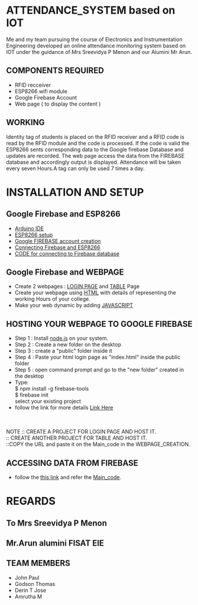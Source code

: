 # ATTENDANCE_SYSTEM based on IOT
Me and my team pursuing the course of Electronics and Instrumentation Engineering developed an online attendance monitoring system based on IOT under the guidance of Mrs Sreevidya P Menon and our Alumini Mr Arun.

## COMPONENTS REQUIRED
* RFID recceiver </br>
* ESP8266 wifi module </br>
* Google Firebase Account </br>
* Web page ( to display the content )
## WORKING
Identity tag of students is placed on the RFID receiver and a RFID code is read by the RFID module and the code is processed.
If the code is valid the ESP8266 sents corresponding data to the Google firebase Database and updates are recorded.
The web page access the data from the FIREBASE database and accordingly output is displayed.
Attendance will bw taken every seven Hours.A tag can only be used 7 times a day.

# INSTALLATION AND SETUP
## Google Firebase and ESP8266
* [Arduino IDE](https://www.youtube.com/watch?v=TbHsOgtCMDc) </br>
* [ESP8266 setup](https://www.youtube.com/watch?v=2DL8FlrBTDs) </br>
* [Google FIREBASE account creation](https://www.youtube.com/watch?v=DD32pAVpKHA) </br>
* [Connecting Firebase and ESP8266](https://www.youtube.com/watch?v=VXsKEVcwzpg)
* [CODE for connecting to Firebase database](https://github.com/Godson-Thomas/IOT_based_Attendance_System/tree/master/SENSING_PART/TAG_code)

## Google Firebase and WEBPAGE
* Create 2 webpages : [LOGIN PAGE](https://github.com/Godson-Thomas/IOT_based_Attendance_System/blob/master/WEBPAGE_CREATION/our_login_page.JPG) and [TABLE](https://github.com/Godson-Thomas/IOT_based_Attendance_System/blob/master/WEBPAGE_CREATION/table.JPG)  Page
* Create your webpage using [HTML](https://www.w3schools.com/html/default.asp) with details of representing the working Hours of your college.
* Make your web dynamic by adding [JAVASCRIPT](https://www.w3schools.com/js/default.asp)
## HOSTING YOUR WEBPAGE TO GOOGLE FIREBASE
* Step 1 : Install [node.js](https://nodejs.org/en/) on your system.
* Step 2 : Create a new folder on the desktop
* Step 3 : create a "public" folder inside it
* Step 4 : Paste your html login page as "index.html" inside the public folder
* Step 5 : open command prompt and go to the "new folder" created in the desktop
* Type: </br>
$ npm install -g firebase-tools</br>
$ firebase init</br>
select your existing project
* follow the link for more details [Link Here](https://www.youtube.com/watch?v=Gl-qlxfTJHE)
</br>
</br>
NOTE :: CREATE A PROJECT FOR LOGIN PAGE AND HOST IT. </br>:: CREATE ANOTHER PROJECT FOR TABLE AND HOST IT. 
</br> ::COPY the URL and paste it on the Main_code in the WEBPAGE_CREATION.

## ACCESSING DATA FROM FIREBASE
* follow the [this link](https://www.youtube.com/watch?v=zAmrWiVdlec) and refer the [Main_code](https://github.com/Godson-Thomas/IOT_based_Attendance_System/blob/master/WEBPAGE_CREATION/Main_code.html).

# REGARDS
## To Mrs Sreevidya P Menon </br>
## Mr.Arun alumini FISAT EIE
## TEAM MEMBERS
* John Paul</br>
* Godson Thomas</br>
* Derin T Jose</br>
* Amrutha M